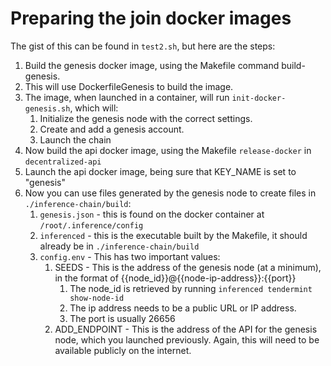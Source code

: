 
# Preparing the join docker images
The gist of this can be found in `test2.sh`, but here are the steps:

1. Build the genesis docker image, using the Makefile command build-genesis.
1. This will use DockerfileGenesis to build the image.
1. The image, when launched in a container, will run `init-docker-genesis.sh`, which will:
    1. Initialize the genesis node with the correct settings.
    1. Create and add a genesis account.
    1. Launch the chain
1. Now build the api docker image, using the Makefile `release-docker` in `decentralized-api`
1. Launch the api docker image, being sure that KEY_NAME is set to "genesis"
1. Now you can use files generated by the genesis node to create files in `./inference-chain/build`:
    1. `genesis.json` - this is found on the docker container at `/root/.inference/config`
    1. `inferenced` - this is the executable built by the Makefile, it should already be in `./inference-chain/build`
    1. `config.env` - This has two important values:
        1. SEEDS - This is the address of the genesis node (at a minimum), in the format of {{node_id}}@{{node-ip-address}}:{{port}}
            1. The node_id is retrieved by running `inferenced tendermint show-node-id`
            1. The ip address needs to be a public URL or IP address.
            1. The port is usually 26656
        1. ADD_ENDPOINT - This is the address of the API for the genesis node, which you launched previously. Again, this will need to be available publicly on the internet.

